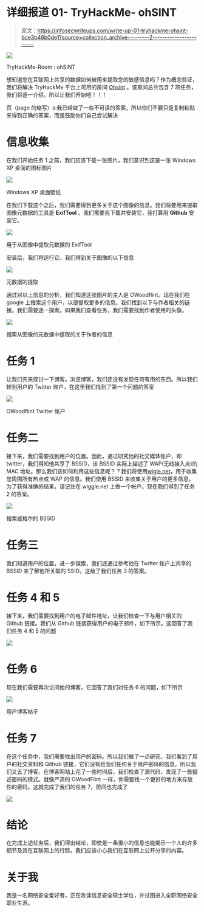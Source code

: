 # 详细报道 01- TryHackMe- ohSINT

> 原文：<https://infosecwriteups.com/write-up-01-tryhackme-ohsint-bce3b46b0de1?source=collection_archive---------2----------------------->

![](img/8eb668f7d4863bbac425745b43303dcc.png)

TryHackMe-Room : ohSINT

想知道您在互联网上共享的数据如何被用来提取您的敏感信息吗？作为概念验证，我们将解决 TryHackMe 平台上可用的房间 [Ohsint](https://tryhackme.com/room/ohsint) 。该房间总共包含 7 项任务，我们将逐一介绍。所以让我们开始吧！！！

页（page 的缩写）s:我已经做了一些不可读的答案，所以你们不要只是复制粘贴来得到正确的答案，而是鼓励你们自己尝试解决

# **信息收集**

在我们开始任务 1 之前，我们应该下载一张图片，我们意识到这是一张 Windows XP 桌面的图标图片

![](img/16277befa69c8d5dc89922b461db4734.png)

Windows XP 桌面壁纸

在我们下载这个之后，我们需要得到更多关于这个图像的信息。我们将要用来提取图像元数据的工具是 **ExifTool** 。我们需要先下载并安装它，我打算用 **Github** 安装它。

![](img/5e893e886c9b3422dd95a6bb1afc355b.png)

用于从图像中提取元数据的 ExifTool

安装后，我们将运行它。我们得到关于图像的以下信息

![](img/13a3094dfd1ac808dd0dd3c5f6a8a14a.png)

元数据的提取

通过对以上信息的分析，我们知道这张图片的主人是 OWoodflint。现在我们在 google 上搜索这个用户，以便提取更多的信息。我们找到以下与作者相关的链接。我们需要逐一探索。如果我们查看任务，我们需要找到作者使用的头像。

![](img/6e54113929081d917a09b321d78183d2.png)

搜索从图像的元数据中提取的关于作者的信息

# **任务 1**

让我们先来探讨一下博客。浏览博客，我们还没有发现任何有用的东西。所以我们转到用户的 Twitter 账户，在这里我们找到了第一个问题的答案

![](img/a60bf880f3040ca461d545e4d19bb74a.png)

OWoodflint Twitter 帐户

# **任务二**

接下来，我们需要找到用户的位置。因此，通过研究他的社交媒体账户，即 twitter，我们得知他共享了 BSSID，该 BSSID 实际上描述了 WAP(无线接入点)的 MAC 地址。那么我们该如何利用这些信息呢？？我们将使用[wigle.net](https://wigle.net/)，用于收集您周围所有热点或 WAP 的信息。我们使用 BSSID 来收集关于用户的更多信息。为了获得准确的结果，请记住在 wiggle.net 上做一个帐户。现在我们得到了任务 2 的答案。

![](img/4f970b11019207af0e5f00c8a912963e.png)

搜索威格尔的 BSSID

# **任务三**

我们知道用户的位置，进一步探索，我们还通过参考他在 Twitter 帐户上共享的 BSSID 来了解他所关联的 SSID。这给了我们任务 3 的答案。

# 任务 4 和 5

接下来，我们需要找到用户的电子邮件地址，让我们检查一下与用户相关的 Github 链接。我们从 Github 链接获得用户的电子邮件，如下所示。这回答了我们任务 4 和 5 的问题

![](img/f9b8fa980628d418e2f5edee5bb95872.png)

# **任务 6**

现在我们需要再次访问他的博客，它回答了我们对任务 6 的问题，如下所示

![](img/cda4ace96398b66b9d6c26d657432b74.png)

用户博客帖子

# **任务 7**

在这个任务中，我们需要找出用户的密码。所以我们做了一点研究，我们看到了用户的社交资料和 Github 链接，它们没有给我们任何关于用户密码的信息。所以我们又去了博客，在博客网站上花了一些时间后，我们检查了源代码，发现了一些描述密码的模式。就像严肃的 OWoodFlint 一样，你需要找一个更好的地方来存放你的密码。这就完成了我们的任务 7，房间也完成了

![](img/e580315bc1c4808179a51dc8b719f611.png)

# **结论**

在完成上述任务后，我们得出结论，即使是一条很小的信息也能揭示一个人的许多细节及其在互联网上的行踪。我们应该小心我们在互联网上公开分享的内容。

# **关于我**

我是一名网络安全爱好者，正在攻读信息安全硕士学位，并试图进入全职网络安全职业生涯。